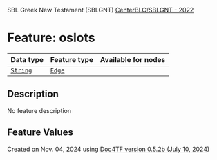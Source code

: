 SBL Greek New Testament (SBLGNT) [CenterBLC/SBLGNT - 2022](https://github.com/CenterBLC/SBLGNT)
# Feature: oslots
Data type|Feature type|Available for nodes
---|---|---
[`String`](featuresbydatatype.md#string)|[`Edge`](featuresbytype.md#edge)|
## Description
No feature description
## Feature Values
 

Created on Nov. 04, 2024 using [Doc4TF version 0.5.2b (July 10, 2024)](https://github.com/tonyjurg/Doc4TF/blob/main/CreateFeatureDoc.ipynb) 